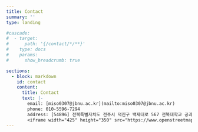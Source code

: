 ```yaml
---
title: Contact
summary: ''
type: landing

#cascade:
#  - target:
#      path: '{/contact/*/**}'
#    type: docs
#    params:
#      show_breadcrumb: true

sections:
  - block: markdown
    id: contact
    content:
      title: Contact
      text: |-
        email: [miso0307@jbnu.ac.kr](mailto:miso0307@jbnu.ac.kr)  
        phone: 010-5596-7294  
        address: [54896] 전북특별자치도 전주시 덕진구 백제대로 567 전북대학교 공과대학 7호관 
        <iframe width="425" height="350" src="https://www.openstreetmap.org/export/embed.html?bbox=127.1344496,35.8460132,127.1344496,35.8460132&layer=mapnik&marker=35.8460132,127.1344496"</iframe>
---
```


